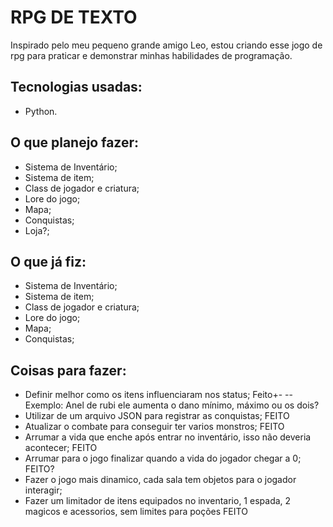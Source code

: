 # RPG DE TEXTO
Inspirado pelo meu pequeno grande amigo Leo, estou criando esse jogo de rpg para praticar e demonstrar minhas habilidades de programação.

## Tecnologias usadas:
- Python.

## O que planejo fazer:
- Sistema de Inventário;
- Sistema de item;
- Class de jogador e criatura;
- Lore do jogo;
- Mapa;
- Conquistas;
- Loja?;

## O que já fiz:
- Sistema de Inventário;
- Sistema de item;
- Class de jogador e criatura;
- Lore do jogo;
- Mapa;
- Conquistas;

## Coisas para fazer:
- Definir melhor como os itens influenciaram nos status; Feito+-
-- Exemplo: Anel de rubi ele aumenta o dano mínimo, máximo ou os dois?
- Utilizar de um arquivo JSON para registrar as conquistas; FEITO
- Atualizar o combate para conseguir ter varios monstros; FEITO
- Arrumar a vida que enche após entrar no inventário, isso não deveria acontecer; FEITO
- Arrumar para o jogo finalizar quando a vida do jogador chegar a 0; FEITO?
- Fazer o jogo mais dinamico, cada sala tem objetos para o jogador interagir;
- Fazer um limitador de itens equipados no inventario, 1 espada, 2 magicos e acessorios, sem limites para poções FEITO

